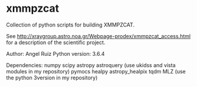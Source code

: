 # xmmpzcat

Collection of python scripts for building XMMPZCAT.

See http://xraygroup.astro.noa.gr/Webpage-prodex/xmmpzcat_access.html
for a description of the scientific project.

Author: Angel Ruiz
Python version: 3.6.4

Dependencies: 
numpy
scipy
astropy
astroquery (use ukidss and vista modules in my repository)
pymocs
healpy
astropy_healpix
tqdm
MLZ (use the python 3version in my repository)

